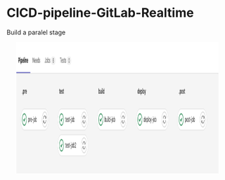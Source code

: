 # CICD-pipeline-GitLab-Realtime

Build a paralel stage

<p align="center">
  <img width="460" height="300" src="https://github.com/Foroozani/CICD-pipeline-GitLab-Realtime/blob/main/images/img1.png">
</p>
